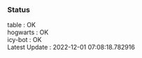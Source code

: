 ### Status


table : OK  
hogwarts : OK  
icy-bot : OK  
Latest Update : 2022-12-01 07:08:18.782916
